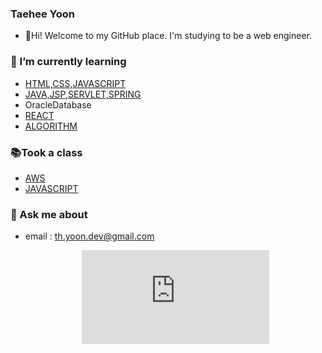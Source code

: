 ### Taehee Yoon
* :wave:Hi! Welcome to my GitHub place. I'm studying to be a web engineer.

### 🌱 I’m currently learning
* [HTML,CSS,JAVASCRIPT](https://github.com/thyoondev/web-study)      
* [JAVA,JSP,SERVLET,SPRING](https://github.com/thyoondev/java-study)   
* OracleDatabase
* [REACT](https://github.com/react-team-study/react-study/tree/master/yoontaehee)   
* [ALGORITHM](https://github.com/thyoondev/baekjoon_algorithm)
### :books:Took a class
* [AWS](https://pages.awscloud.com/cloud-in-life-coding-everybody-2020.html)   
* [JAVASCRIPT](https://www.inflearn.com/course/%EC%A7%80%EB%B0%94%EC%8A%A4%ED%81%AC%EB%A6%BD%ED%8A%B8-%EC%96%B8%EC%96%B4-%EA%B8%B0%EB%B3%B8/dashboard)

### 💬 Ask me about
* email : th.yoon.dev@gmail.com    


  <div align=center>
	
  ![HitCount](http://https://github.com/thyoondev/thyoondev/edit/master/README.md)
	
  </div>
<!--
**thyoondev/thyoondev** is a ✨ _special_ ✨ repository because its `README.md` (this file) appears on your GitHub profile.

Here are some ideas to get you started:

- 🔭 I’m currently working on ...
- 🌱 I’m currently learning ...
- 👯 I’m looking to collaborate on ...
- 🤔 I’m looking for help with ...
- 💬 Ask me about ...
- 📫 How to reach me: ...
- 😄 Pronouns: ...
- ⚡ Fun fact: ...
-->
